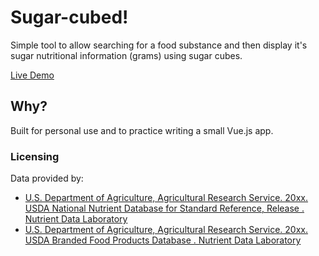 Sugar-cubed!
============

Simple tool to allow searching for a food substance and then display it's sugar
nutritional information (grams) using sugar cubes.

[Live Demo](http://neilmagee.com/project/sugar-cubed/)

Why?
----

Built for personal use and to practice writing a small Vue.js app.

### Licensing

Data provided by:

- [U.S. Department of Agriculture, Agricultural Research Service. 20xx. USDA National Nutrient Database for Standard Reference, Release . Nutrient Data Laboratory](http://www.ars.usda.gov/nutrientdata)
- [U.S. Department of Agriculture, Agricultural Research Service. 20xx. USDA Branded Food Products Database . Nutrient Data Laboratory](http://ndb.nal.usda.gov)
